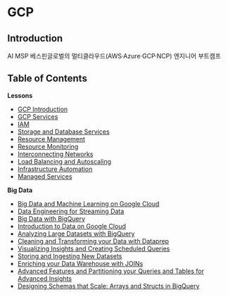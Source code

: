 # GCP

## Introduction
AI MSP 베스핀글로벌의 멀티클라우드(AWS·Azure·GCP·NCP) 엔지니어 부트캠프 

## Table of Contents

**Lessons**

- [GCP Introduction](https://www.notion.so/GCP-Introduction-26a5cf967b1b800d91d7e0753cb448ad?source=copy_link)
- [GCP Services](https://www.notion.so/GCP-Services-26b5cf967b1b80bba5eff56484d29af2?source=copy_link)
- [IAM](https://www.notion.so/IAM-26c5cf967b1b80e7b924c71cfd903eb9?source=copy_link)
- [Storage and Database Services](https://www.notion.so/Storage-and-Database-Services-26c5cf967b1b80b69b31fe139489a0f1?source=copy_link)
- [Resource Management](https://www.notion.so/Resource-Management-26c5cf967b1b80a58ab6d6b5b714c782?source=copy_link)
- [Resource Monitoring](https://www.notion.so/Resource-Monitoring-26c5cf967b1b8093b686f1fc75657062?source=copy_link)
- [Interconnecting Networks](https://www.notion.so/Interconnecting-Networks-26c5cf967b1b8029b517e161931ab886?source=copy_link)
- [Load Balancing and Autoscaling](https://www.notion.so/Load-Balancing-and-Autoscaling-26f5cf967b1b80a7aab1c025c0b196a2?source=copy_link)
- [Infrastructure Automation](https://www.notion.so/Infrastructure-Automation-26f5cf967b1b8023aba8daedcf22bc4b?source=copy_link)
- [Managed Services](https://www.notion.so/Managed-Services-26f5cf967b1b80089269ec3d1aa52308?source=copy_link)

**Big Data**

- [Big Data and Machine Learning on Google Cloud](https://www.notion.so/Big-Data-and-Machine-Learning-on-Google-Cloud-2705cf967b1b80cb90c3ebedb87fd861?source=copy_link)
- [Data Engineering for Streaming Data](https://www.notion.so/Data-Engineering-for-Streaming-Data-2705cf967b1b80fb93d1f6075c322071?source=copy_link)
- [Big Data with BigQuery](https://www.notion.so/Big-Data-with-BigQuery-2705cf967b1b809b89fedcdad20cbe84?source=copy_link)
- [Introduction to Data on Google Cloud](https://www.notion.so/Introduction-to-Data-on-Google-Cloud-2715cf967b1b80c4a7ace7585d27bacc?source=copy_link)
- [Analyzing Large Datasets with BigQuery](https://www.notion.so/Analyzing-Large-Datasets-with-BigQuery-2715cf967b1b80f094ccfab44011bd07?source=copy_link)
- [Cleaning and Transforming your Data with Dataprep](https://www.notion.so/Cleaning-and-Transforming-your-Data-with-Dataprep-2715cf967b1b80e3893ad88f17500e89?source=copy_link)
- [Visualizing Insights and Creating Scheduled Queries](https://www.notion.so/Visualizing-Insights-and-Creating-Scheduled-Queries-2715cf967b1b809cb3d0cdbad47468da?source=copy_link)
- [Storing and Ingesting New Datasets](https://www.notion.so/Storing-and-Ingesting-New-Datasets-2725cf967b1b80849b2bc770809c6d30?source=copy_link)
- [Enriching your Data Warehouse with JOINs](https://www.notion.so/Enriching-your-Data-Warehouse-with-JOINs-2725cf967b1b804a90ebfebbc30b74b1?source=copy_link)
- [Advanced Features and Partitioning your Queries and Tables for Advanced Insights](https://www.notion.so/Advanced-Features-and-Partitioning-your-Queries-and-Tables-for-Advanced-Insights-2725cf967b1b804b819cf8d4042c7812?source=copy_link)
- [Designing Schemas that Scale: Arrays and Structs in BigQuery](https://www.notion.so/Designing-Schemas-that-Scale-Arrays-and-Structs-in-BigQuery-2725cf967b1b8048b6bfd1e18a695345?source=copy_link)